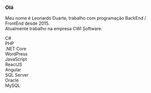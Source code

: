 ### Olá

<p>
  Meu nome é Leonardo Duarte, trabalho com programação BackEnd / FrontEnd desde 2015. <br />
 Atualmente trabalho na empresa CWI Software.
</p>

<p>
C#<br />
PHP<br />
.NET Core<br />
WordPress<br />
JavaScript<br />
ReactJS<br />
Angular<br />
SQL Server <br />
Oracle<br />
MySQL<br />
</p>

